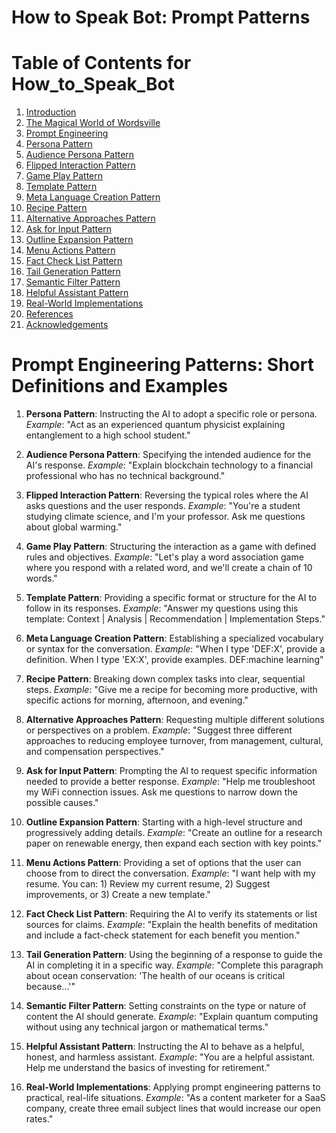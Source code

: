 # How to Speak Bot: Prompt Patterns

# Table of Contents for How_to_Speak_Bot

1. [Introduction](How_to_Speak_Bot_Chapter_1_Introduction.md)
2. [The Magical World of Wordsville](How_to_Speak_Bot_Chapter_2_The_Magical_World_of_Wordsville.md)
3. [Prompt Engineering](How_to_Speak_Bot_Chapter_3_Prompt_Engineering.md)
4. [Persona Pattern](How_to_Speak_Bot_Chapter_4_Persona_Pattern.md)
5. [Audience Persona Pattern](How_to_Speak_Bot_Chapter_5_Audience_Persona_Pattern.md)
6. [Flipped Interaction Pattern](How_to_Speak_Bot_Chapter_6_Flipped_Interaction_Pattern.md)
7. [Game Play Pattern](How_to_Speak_Bot_Chapter_7_Game_Play_Pattern.md)
8. [Template Pattern](How_to_Speak_Bot_Chapter_8_Template_Pattern.md)
9. [Meta Language Creation Pattern](How_to_Speak_Bot_Chapter_9_Meta_Language_Creation_Pattern.md)
10. [Recipe Pattern](How_to_Speak_Bot_Chapter_10_Recipe_Pattern.md)
11. [Alternative Approaches Pattern](How_to_Speak_Bot_Chapter_11_Alternative_Approaches_Pattern.md)
12. [Ask for Input Pattern](How_to_Speak_Bot_Chapter_12_Ask_for_Input_Pattern.md)
13. [Outline Expansion Pattern](How_to_Speak_Bot_Chapter_13_Outline_Expansion_Pattern.md)
14. [Menu Actions Pattern](How_to_Speak_Bot_Chapter_14_Menu_Actions_Pattern.md)
15. [Fact Check List Pattern](How_to_Speak_Bot_Chapter_15_Fact_Check_List_Pattern.md)
16. [Tail Generation Pattern](How_to_Speak_Bot_Chapter_16_Tail_Generation_Pattern.md)
17. [Semantic Filter Pattern](How_to_Speak_Bot_Chapter_17_Semantic_Filter_Pattern.md)
18. [Helpful Assistant Pattern](How_to_Speak_Bot_Chapter_18_Helpful_Assistant_Pattern.md)
19. [Real-World Implementations](How_to_Speak_Bot_Chapter_19_RealWorld_Implementations.md)
20. [References](How_to_Speak_Bot_Chapter_20_References.md)
21. [Acknowledgements](How_to_Speak_Bot_Chapter_21_Acknowledgements.md)

# Prompt Engineering Patterns: Short Definitions and Examples

1. **Persona Pattern**: Instructing the AI to adopt a specific role or persona.
   *Example*: "Act as an experienced quantum physicist explaining entanglement to a high school student."

2. **Audience Persona Pattern**: Specifying the intended audience for the AI's response.
   *Example*: "Explain blockchain technology to a financial professional who has no technical background."

3. **Flipped Interaction Pattern**: Reversing the typical roles where the AI asks questions and the user responds.
   *Example*: "You're a student studying climate science, and I'm your professor. Ask me questions about global warming."

4. **Game Play Pattern**: Structuring the interaction as a game with defined rules and objectives.
   *Example*: "Let's play a word association game where you respond with a related word, and we'll create a chain of 10 words."

5. **Template Pattern**: Providing a specific format or structure for the AI to follow in its responses.
   *Example*: "Answer my questions using this template: Context | Analysis | Recommendation | Implementation Steps."

6. **Meta Language Creation Pattern**: Establishing a specialized vocabulary or syntax for the conversation.
   *Example*: "When I type 'DEF:X', provide a definition. When I type 'EX:X', provide examples. DEF:machine learning"

7. **Recipe Pattern**: Breaking down complex tasks into clear, sequential steps.
   *Example*: "Give me a recipe for becoming more productive, with specific actions for morning, afternoon, and evening."

8. **Alternative Approaches Pattern**: Requesting multiple different solutions or perspectives on a problem.
   *Example*: "Suggest three different approaches to reducing employee turnover, from management, cultural, and compensation perspectives."

9. **Ask for Input Pattern**: Prompting the AI to request specific information needed to provide a better response.
   *Example*: "Help me troubleshoot my WiFi connection issues. Ask me questions to narrow down the possible causes."

10. **Outline Expansion Pattern**: Starting with a high-level structure and progressively adding details.
    *Example*: "Create an outline for a research paper on renewable energy, then expand each section with key points."

11. **Menu Actions Pattern**: Providing a set of options that the user can choose from to direct the conversation.
    *Example*: "I want help with my resume. You can: 1) Review my current resume, 2) Suggest improvements, or 3) Create a new template."

12. **Fact Check List Pattern**: Requiring the AI to verify its statements or list sources for claims.
    *Example*: "Explain the health benefits of meditation and include a fact-check statement for each benefit you mention."

13. **Tail Generation Pattern**: Using the beginning of a response to guide the AI in completing it in a specific way.
    *Example*: "Complete this paragraph about ocean conservation: 'The health of our oceans is critical because...'"

14. **Semantic Filter Pattern**: Setting constraints on the type or nature of content the AI should generate.
    *Example*: "Explain quantum computing without using any technical jargon or mathematical terms."

15. **Helpful Assistant Pattern**: Instructing the AI to behave as a helpful, honest, and harmless assistant.
    *Example*: "You are a helpful assistant. Help me understand the basics of investing for retirement."

16. **Real-World Implementations**: Applying prompt engineering patterns to practical, real-life situations.
    *Example*: "As a content marketer for a SaaS company, create three email subject lines that would increase our open rates."



